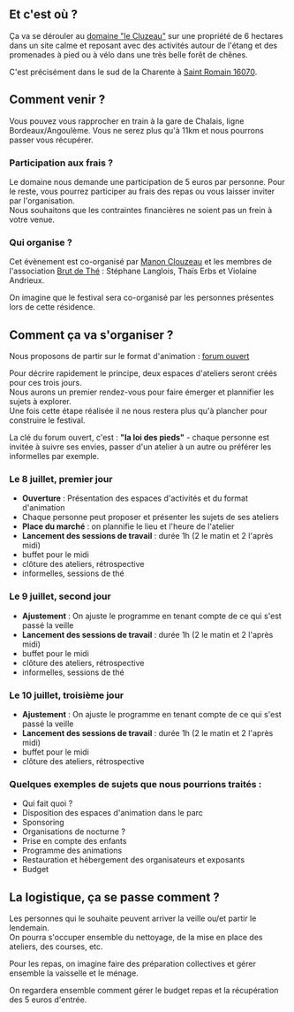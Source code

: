 <script>
    window.addEventListener("load", function(event) {
        // display the first answer
        document.querySelector("dd").classList.toggle('visible')
        const dts = document.querySelectorAll("dt")
        dts.forEach(dt => dt.addEventListener('click', event => {
            event.currentTarget.nextElementSibling.classList.toggle('visible')
        }))
    });
</script>

## Et c'est où ?
Ça va se dérouler au [domaine "le Cluzeau"](https://web.archive.org/web/20170711133843/https://www.ledomainelecluzeau.fr/)
sur une propriété de 6 hectares dans un site calme et reposant avec des activités autour de l'étang et des promenades à pied ou à vélo dans une très belle forêt de chênes.  
  
C'est précisément dans le sud de la Charente à [Saint Romain 16070](https://goo.gl/maps/ckNUcjTNdf7psHLm8). 

## Comment venir ?
Vous pouvez vous rapprocher en train à la gare de Chalais, ligne Bordeaux/Angoulème. Vous ne serez plus qu'à 11km et nous pourrons passer vous récupérer.  

### Participation aux frais ?
Le domaine nous demande une participation de 5 euros par personne.
Pour le reste, vous pourrez participer au frais des repas ou vous laisser inviter par l'organisation.  
Nous souhaitons que les contraintes financières ne soient pas un frein à votre venue.  

### Qui organise ?
Cet évènement est co-organisé par [Manon Clouzeau](https://manonclouzeau.com/) et les membres de l'association [Brut de Thé](https://www.brutdethé.fr) : Stéphane Langlois, Thaïs Erbs et Violaine Andrieux.  
  
On imagine que le festival sera co-organisé par les personnes présentes lors de cette résidence.  

## Comment ça va s'organiser ?
Nous proposons de partir sur le format d'animation : [forum ouvert](https://www.colibris-lemouvement.org/sites/default/files/content/forumouvert_fiche_pratique_19052017_1.pdf)  
  
Pour décrire rapidement le principe, deux espaces d'ateliers seront créés pour ces trois jours.  
Nous aurons un premier rendez-vous pour faire émerger et plannifier les sujets à explorer.  
Une fois cette étape réalisée il ne nous restera plus qu'à plancher pour construire le festival.  
  
La clé du forum ouvert, c'est : **"la loi des pieds"** - chaque personne est invitée à suivre ses envies, passer d'un atelier à un autre ou préférer les informelles par exemple.

### Le 8 juillet, premier jour
- **Ouverture** : Présentation des espaces d'activités et du format d'animation
- Chaque personne peut proposer et présenter les sujets de ses ateliers
- **Place du marché** : on plannifie le lieu et l'heure de l'atelier
- **Lancement des sessions de travail** : durée 1h (2 le matin et 2 l'après midi)
- buffet pour le midi
- clôture des ateliers, rétrospective
- informelles, sessions de thé

### Le 9 juillet, second jour
- **Ajustement** : On ajuste le programme en tenant compte de ce qui s'est passé la veille
- **Lancement des sessions de travail** : durée 1h (2 le matin et 2 l'après midi)
- buffet pour le midi
- clôture des ateliers, rétrospective
- informelles, sessions de thé

### Le 10 juillet, troisième jour
- **Ajustement** : On ajuste le programme en tenant compte de ce qui s'est passé la veille
- **Lancement des sessions de travail** : durée 1h (2 le matin et 2 l'après midi)
- buffet pour le midi
- clôture des ateliers, rétrospective

### Quelques exemples de sujets que nous pourrions traités :
- Qui fait quoi ?
- Disposition des espaces d'animation dans le parc
- Sponsoring
- Organisations de nocturne ?
- Prise en compte des enfants
- Programme des animations
- Restauration et hébergement des organisateurs et exposants
- Budget

## La logistique, ça se passe comment ?
Les personnes qui le souhaite peuvent arriver la veille ou/et partir le lendemain.  
On pourra s'occuper ensemble du nettoyage, de la mise en place des ateliers, des courses, etc.  
  
Pour les repas, on imagine faire des préparation collectives et gérer ensemble la vaisselle et le ménage.  
  
On regardera ensemble comment gérer le budget repas et la récupération des 5 euros d'entrée.  
